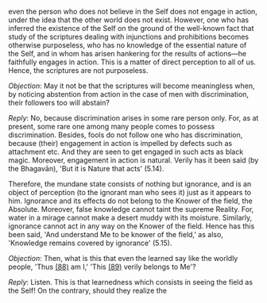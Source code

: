 even the person who does not believe in the Self does not engage in action, under the idea that the other world does not exist. However, one who has inferred the existence of the Self on the ground of the well-known fact that study of the scriptures dealing with injunctions and prohibitions becomes otherwise purposeless, who has no knowledge of the essential nature of the Self, and in whom has arisen hankering for the results of actions—he faithfully engages in action. This is a matter of direct perception to all of us. Hence, the scriptures are not purposeless.

*Objection*: May it not be that the scriptures will become meaningless when, by noticing abstention from action in the case of men with discrimination, their followers too will abstain?

*Reply*: No, because discrimination arises in some rare person only. For, as at present, some rare one among many people comes to possess discrimination. Besides, fools do not follow one who has discrimination, because (their) engagement in action is impelled by defects such as attachment etc. And they are seen to get engaged in such acts as black magic. Moreover, engagement in action is natural. Verily has it been said (by the Bhagavān), 'But it is Nature that acts' (5.14).

Therefore, the mundane state consists of nothing but ignorance, and is an object of perception (to the ignorant man who sees it) just as it appears to him. Ignorance and its effects do not belong to the Knower of the field, the Absolute. Moreover, false knowledge cannot taint the supreme Reality. For, water in a mirage cannot make a desert muddy with its moisture. Similarly, ignorance cannot act in any way on the Knower of the field. Hence has this been said, 'And understand Me to be knower of the field,' as also, 'Knowledge remains covered by ignorance' (5.15).

*Objection*: Then, what is this that even the learned say like the worldly people, 'Thus [\(88\)](#page--1-0) am I,' 'This [\(89\)](#page--1-1) verily belongs to Me'?

*Reply*: Listen. This is that learnedness which consists in seeing the field as the Self! On the contrary, should they realize the